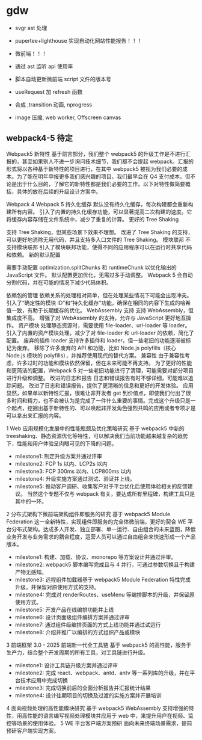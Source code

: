 # gdw

- svgr ast 处理

- pupertee+lighthouse 实现自动化网站性能报告！！！

- 微前端！！！

- 通过 ast 监听 api 使用率

- 脚本自动更新微前端 script 文件的版本号

- useRequest 加 refresh 函数

- 合成 ,transition 动画, nprogress

- image 压缩, web worker, Offscreen canvas

## webpack4-5 待定

Webpack5 新特性
基于前言部分，我们整个 webpack5 的升级工作是不进行汇报的，甚至如果别人不进一步询问技术细节，我们都不会提起 webpack。汇报的形式将以各种基于新特性的项目进行，在其中 webpack5 被视为我们必要的成本。为了能在明年申报更多我们感兴趣的项目，我们最早会在 Q4 支付成本。但不论是出于什么目的，了解它的新特性都是我们必要的工作。以下对特性做简要概括，具体的放在后续的升级设计方案中。

Webpack 4
Webpack 5
持久化缓存
默认没有持久化缓存，每次构建都会重新构建所有内容。
引入了内置的持久化缓存功能，可以显著提高二次构建的速度。它将缓存内容存储在文件系统中，减少了重复的计算。
更好的 Tree Shaking

支持 Tree Shaking，但某些场景下效果不理想。
改进了 Tree Shaking 的支持，可以更好地消除无用代码，并且支持多入口文件的 Tree Shaking。
模块联邦
不支持模块联邦
引入了模块联邦功能，使得不同的应用程序可以在运行时共享代码和依赖。
新的默认配置

需要手动配置 optimization.splitChunks 和 runtimeChunk 以优化输出的 JavaScript 文件。
默认配置更加优化，无需过多手动调整。
Webpack 5 会自动分割代码，并在可能的情况下减少代码体积。

依赖包的管理
依赖关系的处理相对简单，但在处理某些情况下可能会出现冲突。
引入了“确定性的模块 ID”和“持久化缓存”功能，确保在相同的内容下生成的哈希值一致，有助于长期缓存的优化。
WebAssembly 支持
支持 WebAssembly，但集成度不高。
增强了对 WebAssembly 的支持，允许与 JavaScript 更好地互操作。
资产模块
处理静态资源时，需要使用 file-loader、url-loader 等 loader。
引入了内置的资产模块处理，减少了对 file-loader 和 url-loader 的依赖，简化了配置。
废弃的插件 loader
支持许多插件和 loader，但一些老旧的功能逐渐被标记为废弃。
移除了许多废弃的 API 和功能，比如 Node.js polyfills（核心 Node.js 模块的 polyfills），并推荐使用现代的替代方案。
兼容性
由于兼容性考虑，许多过时的功能和模块依然保留，但在未来可能不再支持。
为了更好的性能和更简洁的配置，Webpack 5 对一些老旧功能进行了清理，可能需要对部分项目进行升级和调整。
改进的日志和报告
日志和错误报告有时不够详细，可能难以追踪问题。
改进了日志和错误报告，提供了更清晰的信息和更好的开发体验。
应用
显然，如果单以新特性汇报，很难让非开发者 get 到价值点，即使我们付出了很多时间和精力，也不会被认为是完成了一件什么重要的事情。完成这个升级只是一个起点，挖掘出基于新特性的、可以唤起非开发角色强烈共鸣的应用或者专项才是可以拿出来汇报的内容。

1 Web 应用规模化发展中的性能瓶颈及优化策略研究
基于 webpack5 中新的 treeshaking、静态资源优化等特性，可以解决我们当前功能越来越复杂的趋势下，性能和用户体验呈肉眼可见的下降的问题。

- milestone1: 制定升级方案并通过评审
- milestone2: FCP 1s 以内、LCP2s 以内
- milestone3: FCP 300ms 以内、LCP800ms 以内
- milestone4: 升级实施方案通过测试、验证并上线。
- milestone5: 推动客户调研、收集客户对于平台优化后使用体验相关的反馈建议。
  当然这个专题不仅与 webpack 有关，要达成所有里程碑，构建工具只是其中的一环。

2 分布式架构下微前端架构组件即服务的研究
基于 webpack5 Module Federation 这一全新特性，实现组件即服务的完全体微前端，更好的契合 WE 平台分布式架构。达成多人开发、独立部署、单一运行、自由组合的未来蓝图，降低业务开发与业务需求的耦合程度，运营人员可以通过自由组合来快速形成一个产品版本。

- milestone1: 构建、加载、协议、monorepo 等方案设计并通过评审。
- milestone2: webpack5 脚本编写完成且与 4 并行，可通过参数切换且于构建产物无感知。
- milestone3: 远程组件加载器基于 webpack5 Module Federation 特性完成升级，并保留对原使用方式的支持。
- milestone4: 完成对 renderRoutes、useMenu 等编排脚本的升级，并保留原使用方式。
- milestone5: 开发产品在线编排功能并上线
- milestone6: 设计页面级组件编排方案并通过评审
- milestone7: 通过组件级编排页面的方式上线功能并通过试运行
- milestone8: 介绍并推广以编排的方式组织产品或模块

3 前端框架 3.0 - 2025 前端新一代全工具链
基于 webpack5 的高性能，服务于生产力，结合整个开发周期的所有工具，对工具链进行升级。

- milestone1: 设计工具链升级方案并通过评审
- milestone2: 完成 react、webpack、antd、antv 等一系列库的升级，并在平台技术应用中完成切换
- milestone3: 完成切换前后的全面分析报告并汇报统计结果
- milestone4: 设计往期项目的切换及过渡的实施方案并开展培训

4 面向视频处理的高性能模块研究
基于 webpack5 WebAssembly 支持增强的特性，用高性能的语言编写视频处理模块并应用于 web 中，来提升用户在视频、监控等场景的使用体验。
5 WE 平台客户端方案预研
面向未来终端场景需求，提前预研客户端实现方案。
